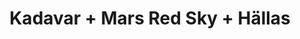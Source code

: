 ---
layout: post
category: concert
title: Kadavar + Mars Red Sky + Hällas
artists: 
- Kadavar
- Mars Red Sky
- Hällas
place: 
- Alhambra
country: France
city: Paris
---